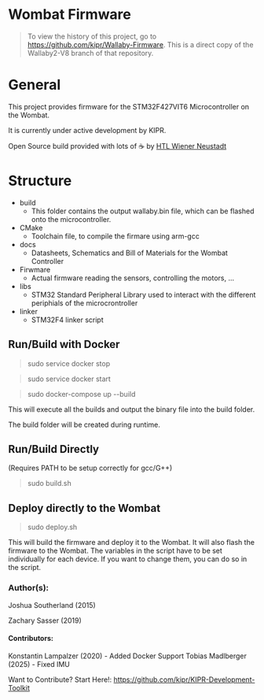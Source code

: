 Wombat Firmware
=======
> To view the history of this project, go to https://github.com/kipr/Wallaby-Firmware. This is a direct copy of the Wallaby2-V8 branch of that repository.

# General

This project provides firmware for the STM32F427VIT6 Microcontroller on the Wombat.

It is currently under active development by KIPR.

Open Source build provided with lots of :coffee: by [HTL Wiener Neustadt](https://robo4you.at/)

# Structure

* build
    * This folder contains the output wallaby.bin file, which can be flashed onto the microcontroller.
* CMake
    * Toolchain file, to compile the firmare using arm-gcc
* docs
    * Datasheets, Schematics and Bill of Materials for the Wombat Controller
* Firwmare
    * Actual firmware reading the sensors, controlling the motors, ...
* libs
    * STM32 Standard Peripheral Library used to interact with the different periphials of the microcrontroller
* linker
    * STM32F4 linker script

## Run/Build with Docker

> sudo service docker stop

> sudo service docker start

> sudo docker-compose up --build

This will execute all the builds and output the binary file into the build folder.

The build folder will be created during runtime.


## Run/Build Directly

(Requires PATH to be setup correctly for gcc/G++)

> sudo build.sh


## Deploy directly to the Wombat

> sudo deploy.sh

This will build the firmware and deploy it to the Wombat.
It will also flash the firmware to the Wombat.
The variables in the script have to be set individually for each device.
If you want to change them, you can do so in the script.


### Author(s): 
 
Joshua Southerland (2015)

Zachary Sasser (2019)


#### Contributors:
 
Konstantin Lampalzer (2020) - Added Docker Support
Tobias Madlberger (2025) - Fixed IMU

Want to Contribute? Start Here!:
https://github.com/kipr/KIPR-Development-Toolkit
